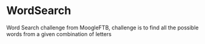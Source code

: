 # WordSearch
Word Search challenge from MoogleFTB, challenge is to find all the possible words from a given combination of letters
